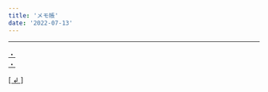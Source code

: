 ```yaml
---
title: 'メモ帳'
date: '2022-07-13'
---
```

***
[・ ](/posts/01)  
[・ ](/posts/04)  

[[ ↲ ]](https://01234567890.thebase.in/about)
